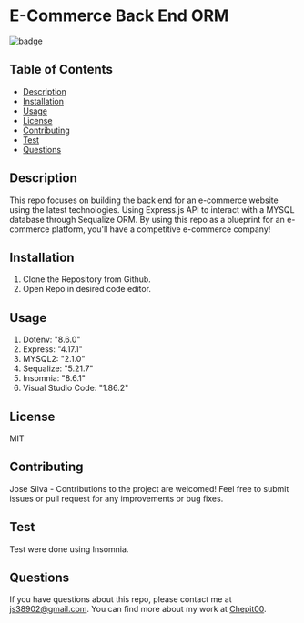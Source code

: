 # E-Commerce Back End ORM

![badge](https://img.shields.io/badge/license-MIT-blue.svg)

## Table of Contents

- [Description](#description)
- [Installation](#installation)
- [Usage](#usage)
- [License](#license)
- [Contributing](#contributing)
- [Test](#test)
- [Questions](#questions)

## Description

This repo focuses on building the back end for an e-commerce website using the latest technologies. Using Express.js API to interact with a MYSQL database through Sequalize ORM. By using this repo as a blueprint for an e-commerce platform, you'll have a competitive e-commerce company!

## Installation

1.  Clone the Repository from Github.
2.  Open Repo in desired code editor.

## Usage

1.  Dotenv: "8.6.0"
2.  Express: "4.17.1"
3.  MYSQL2: "2.1.0"
4.  Sequalize: "5.21.7"
5.  Insomnia: "8.6.1"
6.  Visual Studio Code: "1.86.2"

## License

MIT

## Contributing

Jose Silva - Contributions to the project are welcomed! Feel free to submit issues or pull request for any improvements or bug fixes.

## Test

Test were done using Insomnia.

## Questions

If you have questions about this repo, please contact me at js38902@gmail.com. You can find more about my work at [Chepit00](https://github.com/Chepit00/).
